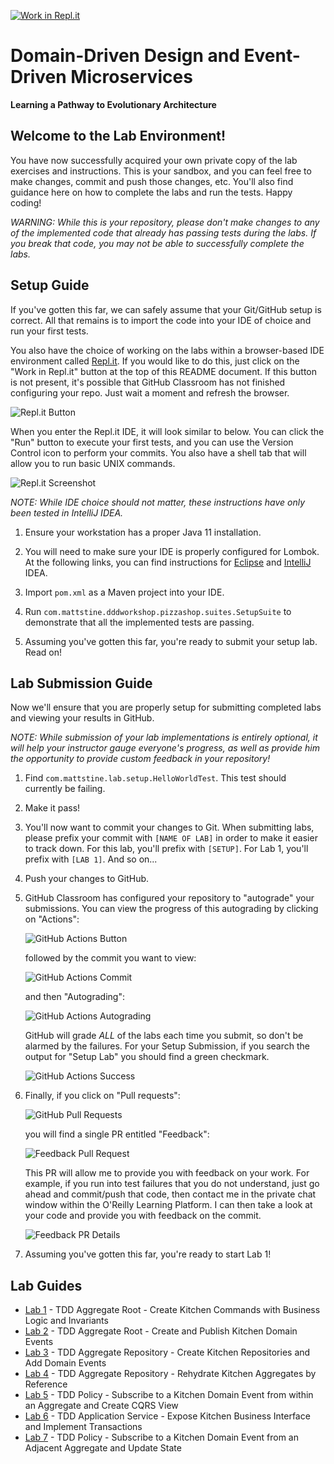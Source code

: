 [![Work in Repl.it](https://classroom.github.com/assets/work-in-replit-14baed9a392b3a25080506f3b7b6d57f295ec2978f6f33ec97e36a161684cbe9.svg)](https://classroom.github.com/online_ide?assignment_repo_id=3989560&assignment_repo_type=AssignmentRepo)
# Domain-Driven Design and Event-Driven Microservices

**Learning a Pathway to Evolutionary Architecture**

## Welcome to the Lab Environment!

You have now successfully acquired your own private copy of the lab exercises and instructions.
This is your sandbox, and you can feel free to make changes, commit and push those changes, etc.
You'll also find guidance here on how to complete the labs and run the tests. Happy coding!

_WARNING: While this is *your* repository, please don't make changes to any of the implemented code that already has passing tests during the labs.
If you break that code, you may not be able to successfully complete the labs._

## Setup Guide

If you've gotten this far, we can safely assume that your Git/GitHub setup is correct.
All that remains is to import the code into your IDE of choice and run your first tests.

You also have the choice of working on the labs within a browser-based IDE environment
called [Repl.it](https://repl.it). If you would like to do this, just click on the "Work in Repl.it" button
at the top of this README document. If this button is not present, it's possible that GitHub
Classroom has not finished configuring your repo. Just wait a moment and refresh the browser.

![Repl.it Button](assets/repl_it_button.png "Repl.it Button")

When you enter the Repl.it IDE, it will look similar to below. You can click the "Run" button to execute your
first tests, and you can use the Version Control icon to perform your commits. You also have a shell
tab that will allow you to run basic UNIX commands.

![Repl.it Screenshot](assets/repl_it.png "Repl.it Screenshot")

_NOTE: While IDE choice should not matter, these instructions have only been tested in IntelliJ IDEA._

1. Ensure your workstation has a proper Java 11 installation.

1. You will need to make sure your IDE is properly configured for Lombok.
At the following links, you can find instructions for [Eclipse](https://projectlombok.org/setup/eclipse) and [IntelliJ](https://projectlombok.org/setup/intellij) IDEA.

1. Import `pom.xml` as a Maven project into your IDE.

1. Run `com.mattstine.dddworkshop.pizzashop.suites.SetupSuite` to demonstrate that all the implemented tests are passing.

1. Assuming you've gotten this far, you're ready to submit your setup lab. Read on!

## Lab Submission Guide

Now we'll ensure that you are properly setup for submitting completed labs and viewing your results in GitHub.

_NOTE: While submission of your lab implementations is entirely optional, it will help your instructor gauge everyone's progress, as well as provide him the opportunity to provide custom feedback in your repository!_

1. Find `com.mattstine.lab.setup.HelloWorldTest`. This test should currently be failing.

1. Make it pass!

1. You'll now want to commit your changes to Git. When submitting labs, please prefix your commit with `[NAME OF LAB]` in order to make it easier to track down.
For this lab, you'll prefix with `[SETUP]`. For Lab 1, you'll prefix with `[LAB 1]`. And so on...

1. Push your changes to GitHub.

1. GitHub Classroom has configured your repository to "autograde" your submissions. You can view the progress of
   this autograding by clicking on "Actions":

   ![GitHub Actions Button](assets/gh_actions_button.png "GitHub Actions Button") 

   followed by the commit you want to view:

   ![GitHub Actions Commit](assets/gh_actions_commit.png "GitHub Actions Commit")

   and then "Autograding":

   ![GitHub Actions Autograding](assets/gh_actions_autograding.png "GitHub Actions Autograding")

   GitHub will grade *ALL* of the labs each time you submit, so don't be alarmed by the failures. For your Setup Submission, if you
   search the output for "Setup Lab" you should find a green checkmark.
   
   ![GitHub Actions Success](assets/gh_actions_success.png "GitHub Actions Success")

1. Finally, if you click on "Pull requests":

   ![GitHub Pull Requests](assets/gh_pull_requests.png "GitHub Pull Requests")
   
   you will find a single PR entitled "Feedback":

   ![Feedback Pull Request](assets/gh_pull_requests_feedback.png "Feedback Pull Request")

   This PR will allow me to provide you with feedback on your work. For example, if you run into test failures that you do not understand, just
   go ahead and commit/push that code, then contact me in the private chat window within the O'Reilly Learning Platform. I can then take a look at your code and
   provide you with feedback on the commit.

   ![Feedback PR Details](assets/gh_pull_requests_feedback_detail.png "Feedback PR Details")

1. Assuming you've gotten this far, you're ready to start Lab 1!

## Lab Guides

* [Lab 1](docs/lab1.adoc) - TDD Aggregate Root - Create Kitchen Commands with Business Logic and Invariants
* [Lab 2](docs/lab2.adoc) - TDD Aggregate Root - Create and Publish Kitchen Domain Events
* [Lab 3](docs/lab3.adoc) - TDD Aggregate Repository - Create Kitchen Repositories and Add Domain Events
* [Lab 4](docs/lab4.adoc) - TDD Aggregate Repository - Rehydrate Kitchen Aggregates by Reference
* [Lab 5](docs/lab5.adoc) - TDD Policy - Subscribe to a Kitchen Domain Event from within an Aggregate and Create CQRS View
* [Lab 6](docs/lab6.adoc) - TDD Application Service - Expose Kitchen Business Interface and Implement Transactions
* [Lab 7](docs/lab7.adoc) - TDD Policy - Subscribe to a Kitchen Domain Event from an Adjacent Aggregate and Update State
